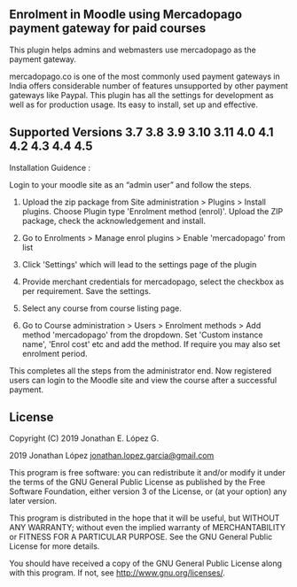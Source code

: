 ## Enrolment in Moodle using Mercadopago payment gateway for paid courses ##

This plugin helps admins and webmasters use mercadopago as the payment gateway. 

mercadopago.co is one of the most commonly used payment gateways in India offers considerable number of features unsupported by other payment gateways like Paypal. This plugin has all the settings for development as well as for production usage. Its easy to install, set up and effective.

## Supported Versions 3.7 3.8 3.9 3.10 3.11 4.0 4.1 4.2 4.3 4.4 4.5 ##

Installation Guidence : 

Login to your moodle site as an “admin user” and follow the steps.

1) Upload the zip package from Site administration > Plugins > Install plugins. Choose Plugin type 'Enrolment method (enrol)'. Upload the ZIP package, check the acknowledgement and install.

2) Go to Enrolments > Manage enrol plugins > Enable 'mercadopago' from list

3) Click 'Settings' which will lead to the settings page of the plugin

4) Provide merchant credentials for mercadopago, select the checkbox as per requirement. Save the settings.

5) Select any course from course listing page.

6) Go to Course administration > Users > Enrolment methods > Add method 'mercadopago' from the dropdown. Set 'Custom instance name', 'Enrol cost' etc and add the method. If require you may also set enrolment period.

This completes all the steps from the administrator end. Now registered users can login to the Moodle site and view the course after a successful payment.

## License ##

Copyright (C) 2019 Jonathan E. López G.

2019 Jonathan López <jonathan.lopez.garcia@gmail.com>

This program is free software: you can redistribute it and/or modify it under
the terms of the GNU General Public License as published by the Free Software
Foundation, either version 3 of the License, or (at your option) any later
version.

This program is distributed in the hope that it will be useful, but WITHOUT ANY
WARRANTY; without even the implied warranty of MERCHANTABILITY or FITNESS FOR A
PARTICULAR PURPOSE.  See the GNU General Public License for more details.

You should have received a copy of the GNU General Public License along with
this program.  If not, see <http://www.gnu.org/licenses/>.
